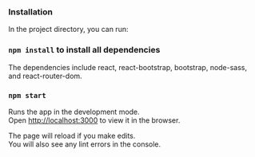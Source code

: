 ### Installation


In the project directory, you can run:
### `npm install` to install all dependencies

The dependencies include react, react-bootstrap, bootstrap, node-sass, and react-router-dom.

### `npm start`

Runs the app in the development mode.\
Open [http://localhost:3000](http://localhost:3000) to view it in the browser.

The page will reload if you make edits.\
You will also see any lint errors in the console.
